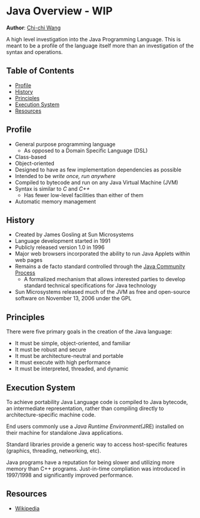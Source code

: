 # Java Overview - WIP
**Author**: [Chi-chi Wang](https://github.com/chichiwang)

A high level investigation into the Java Programming Language. This is meant to be a profile of the language itself more than an investigation of the syntax and operations.

## Table of Contents
* [Profile](#profile)
* [History](#history)
* [Principles](#principles)
* [Execution System](#execution-system)
* [Resources](#resources)

## Profile
* General purpose programming language
  * As opposed to a Domain Specific Language (DSL)
* Class-based
* Object-oriented
* Designed to have as few implementation dependencies as possible
* Intended to be *write once, run anywhere*
* Compiled to bytecode and run on any Java Virtual Machine (JVM)
* Syntax is similar to *C* and *C++*
  * Has fewer low-level facilities than either of them
* Automatic memory management

## History
* Created by James Gosling at Sun Microsystems
* Language development started in 1991
* Publicly released version 1.0 in 1996
* Major web browsers incorporated the ability to run Java Applets within web pages
* Remains a de facto standard controlled through the [Java Community Process](https://www.jcp.org/en/home/index)
  * A formalized mechanism that allows interested parties to develop standard technical specifications for Java technology
* Sun Microsystems released much of the JVM as free and open-source software on November 13, 2006 under the GPL

## Principles
There were five primary goals in the creation of the Java language:
* It must be simple, object-oriented, and familiar
* It must be robust and secure
* It must be architecture-neutral and portable
* It must execute with high performance
* It must be interpreted, threaded, and dynamic

## Execution System
To achieve portability Java Language code is compiled to Java bytecode, an intermediate representation, rather than compiling directly to architecture-specific machine code.

End users commonly use a *Java Runtime Environment*(JRE) installed on their machine for standalone Java applications.

Standard libraries provide a generic way to access host-specific features (graphics, threading, networking, etc).

Java programs have a reputation for being slower and utilizing more memory than C++ programs. Just-in-time compliation was introduced in 1997/1998 and significantly improved performance.

## Resources
* [Wikipedia](https://en.wikipedia.org/wiki/Java_(programming_language))
